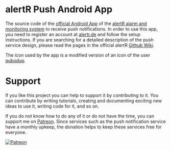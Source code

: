 # alertR Push Android App

The source code of the [official Android App](https://play.google.com/store/apps/details?id=de.alertr.alertralarmnotification) of the [alertR alarm and monitoring system](https://github.com/sqall01/alertR) to receive push notifications. In order to use this app, you need to register an account at [alertr.de](https://alertr.de) and follow the setup instructions. If you are searching for a detailed description of the push service design, please read the pages in the official alertR [Github Wiki](https://github.com/sqall01/alertR/wiki/Infrastructure#infrastructure_push).

The icon used by the app is a modified version of an icon of the user [qubodup](https://openclipart.org/user-detail/qubodup).


# Support

If you like this project you can help to support it by contributing to it. You can contribute by writing tutorials, creating and documenting exciting new ideas to use it, writing code for it, and so on.

If you do not know how to do any of it or do not have the time, you can support me on [Patreon](https://www.patreon.com/sqall). Since services such as the push notification service have a monthly upkeep, the donation helps to keep these services free for everyone.

[![Patreon](https://c5.patreon.com/external/logo/become_a_patron_button.png)](https://www.patreon.com/sqall)